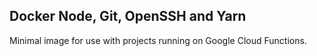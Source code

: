 Docker Node, Git, OpenSSH and Yarn
----------------------------------

Minimal image for use with projects running on Google Cloud Functions.